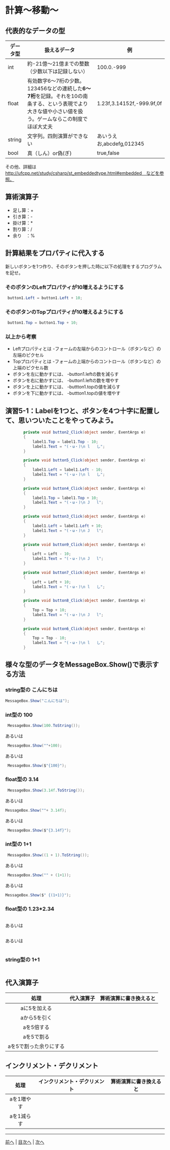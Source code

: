 # 計算～移動～

## 代表的なデータの型
|データ型|扱えるデータ|例|
|-------|-----------|--|
|int    |約-21億～21億までの整数（少数以下は記録しない）|100.0.-999|
|float  |有効数字6～7桁の少数。123456などの連続した**6～7桁**を記録。それを10の南条する、という表現でより大きな値や小さい値を扱う。ゲームならこの制度でほぼ大丈夫|1.23f,3.14152f,-999.9f,0f|
|string |文字列。四則演算ができない|あいうえお,abcdefg,012345|
|bool   |真（しん）or偽(ぎ)|true,false|

その他、詳細は http://ufcpp.net/study/csharp/st_embeddedtype.html#embedded　などを参照。

## 算術演算子
- 足し算：+
- 引き算：-
- 掛け算：*
- 割り算：/
- 余り　：%

## 計算結果をプロパティに代入する
新しいボタンを1つ作り、そのボタンを押した時に以下の処理をするプログラムを記せ。

### そのボタンのLeftプロパティが10増えるようにする
```cs
 button1.Left = button1.Left + 10;
```

### そのボタンのTopプロパティが10増えるようにする
```cs
 button1.Top = button1.Top + 10;
```

### 以上から考察
- Leftプロパティとは
  -フォームの左端からのコントロール（ボタンなど）の左端のピクセル
- Topプロパティとは
  -フォームの上端からのコントロール（ボタンなど）の上端のピクセル数
- ボタンを左に動かすには、
  -button1.leftの数を減らす
- ボタンを右に動かすには、
  -button1.leftの数を増やす
- ボタンを上に動かすには、
  -buttton1.topの値を減らす
- ボタンを下に動かすには、
  -buttton1.topの値を増やす

## 演習5-1：Labelを1つと、ボタンを4つ十字に配置して、思いついたことをやってみよう。

```cs
        private void button2_Click(object sender, EventArgs e)
        {
            label1.Top = label1.Top - 10;
            label1.Text = "(・ω・)\n l   し";
        }

        private void button5_Click(object sender, EventArgs e)
        {
            label1.Left = label1.Left - 10;
            label1.Text = "(・ω・)\n l   し";
        }

        private void button4_Click(object sender, EventArgs e)
        {
            label1.Top = label1.Top + 10;
            label1.Text = "(・ω・)\n J   l";
        }

        private void button3_Click(object sender, EventArgs e)
        {
            label1.Left = label1.Left + 10;
            label1.Text = "(・ω・)\n J   l";
        }

        private void button9_Click(object sender, EventArgs e)
        {
            Left = Left - 10;
            label1.Text = "(・ω・)\n J   l";
        }

        private void button7_Click(object sender, EventArgs e)
        {
            Left = Left + 10;
            label1.Text = "(・ω・)\n l   し";
        }

        private void button8_Click(object sender, EventArgs e)
        {
            Top = Top + 10;
            label1.Text = "(・ω・)\n J   l";
        }

        private void button6_Click(object sender, EventArgs e)
        {
            Top = Top - 10;
            label1.Text = "(・ω・)\n l   し";
        }
```

## 様々な型のデータをMessageBox.Show()で表示する方法
### string型の こんにちは
```cs
MessageBox.Show("こんにちは");
```

### int型の 100
```cs
 MessageBox.Show(100.ToString());
```

あるいは

```cs
 MessageBox.Show(""+100);
```
あるいは

```cs
 MessageBox.Show($"{100}");
```

### float型の 3.14
```cs
 MessageBox.Show(3.14f.ToString());
```

あるいは

```cs
MessageBox.Show(""+ 3.14f);
```
あるいは

```cs
 MessageBox.Show($"{3.14f}");
```

### int型の 1+1
```cs
 MessageBox.Show((1 + 1).ToString());
```

あるいは

```cs
 MessageBox.Show("" + (1+1));
```
あるいは

```cs
MessageBox.Show($" {(1+1)}");
```

### float型の 1.23*2.34
```cs

```

あるいは

```cs

```

あるいは

```cs

```

### string型の 1+1
```cs

```

## 代入演算子
|処理                   |代入演算子|算術演算に書き換えると|
|:---------------------:|---------|-------------------|
|aに5を加える            |         |                   |
|aから5を引く           |         |                   |
|aを5倍する             |         |                   |
|aを5で割る             |         |                   |
|aを5で割った余りにする   |         |                   |

## インクリメント・デクリメント
|処理      |インクリメント・デクリメント|算術演算に書き換えると|
|:-------:|--------------------------|----------------------|
|aを1増やす|                          |                   |		
|aを1減らす|	                      |                   |

---

[前へ](04.md) | [目次へ](README.md#%E7%9B%AE%E6%AC%A1) | [次へ](06.md)
